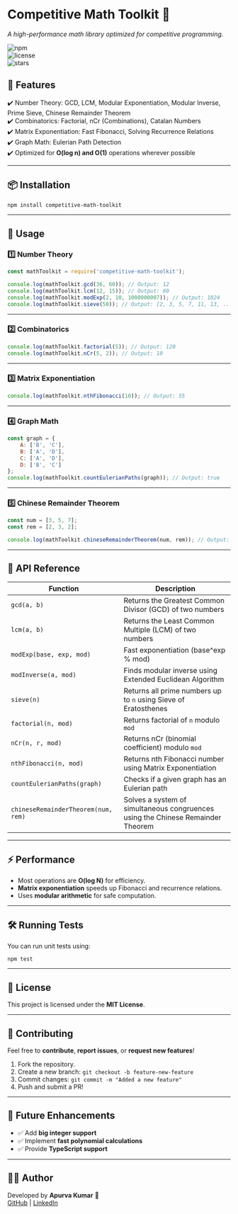 # **Competitive Math Toolkit** 🚀  
*A high-performance math library optimized for competitive programming.*

![npm](https://img.shields.io/npm/v/competitive-math-toolkit)  
![license](https://img.shields.io/github/license/apurva313/competitive-math-toolkit)  
![stars](https://img.shields.io/github/stars/apurva313/competitive-math-toolkit?style=social)  

## **📌 Features**
✔️ Number Theory: GCD, LCM, Modular Exponentiation, Modular Inverse, Prime Sieve, Chinese Remainder Theorem  
✔️ Combinatorics: Factorial, nCr (Combinations), Catalan Numbers  
✔️ Matrix Exponentiation: Fast Fibonacci, Solving Recurrence Relations  
✔️ Graph Math: Eulerian Path Detection  
✔️ Optimized for **O(log n) and O(1)** operations wherever possible  

---

## **📦 Installation**
```sh
npm install competitive-math-toolkit
```

---

## **🔰 Usage**
### **1️⃣ Number Theory**
```js
const mathToolkit = require('competitive-math-toolkit');

console.log(mathToolkit.gcd(36, 60)); // Output: 12
console.log(mathToolkit.lcm(12, 15)); // Output: 60
console.log(mathToolkit.modExp(2, 10, 1000000007)); // Output: 1024
console.log(mathToolkit.sieve(50)); // Output: [2, 3, 5, 7, 11, 13, ...]
```

---

### **2️⃣ Combinatorics**
```js
console.log(mathToolkit.factorial(5)); // Output: 120
console.log(mathToolkit.nCr(5, 2)); // Output: 10
```

---

### **3️⃣ Matrix Exponentiation**
```js
console.log(mathToolkit.nthFibonacci(10)); // Output: 55
```

---

### **4️⃣ Graph Math**
```js
const graph = {
    A: ['B', 'C'],
    B: ['A', 'D'],
    C: ['A', 'D'],
    D: ['B', 'C']
};
console.log(mathToolkit.countEulerianPaths(graph)); // Output: true
```

---

### **5️⃣ Chinese Remainder Theorem**
```js
const num = [3, 5, 7];
const rem = [2, 3, 2];

console.log(mathToolkit.chineseRemainderTheorem(num, rem)); // Output: 23
```

---

## **📜 API Reference**
| Function | Description |
|----------|-------------|
| `gcd(a, b)` | Returns the Greatest Common Divisor (GCD) of two numbers |
| `lcm(a, b)` | Returns the Least Common Multiple (LCM) of two numbers |
| `modExp(base, exp, mod)` | Fast exponentiation (base^exp % mod) |
| `modInverse(a, mod)` | Finds modular inverse using Extended Euclidean Algorithm |
| `sieve(n)` | Returns all prime numbers up to `n` using Sieve of Eratosthenes |
| `factorial(n, mod)` | Returns factorial of `n` modulo `mod` |
| `nCr(n, r, mod)` | Returns nCr (binomial coefficient) modulo `mod` |
| `nthFibonacci(n, mod)` | Returns nth Fibonacci number using Matrix Exponentiation |
| `countEulerianPaths(graph)` | Checks if a given graph has an Eulerian path |
| `chineseRemainderTheorem(num, rem)` | Solves a system of simultaneous congruences using the Chinese Remainder Theorem |

---

## **⚡ Performance**
- Most operations are **O(log N)** for efficiency.
- **Matrix exponentiation** speeds up Fibonacci and recurrence relations.
- Uses **modular arithmetic** for safe computation.

---

## **🛠️ Running Tests**
You can run unit tests using:
```sh
npm test
```

---

## **📝 License**
This project is licensed under the **MIT License**.

---

## **🌟 Contributing**
Feel free to **contribute**, **report issues**, or **request new features**!  
1. Fork the repository.  
2. Create a new branch: `git checkout -b feature-new-feature`  
3. Commit changes: `git commit -m "Added a new feature"`  
4. Push and submit a PR!  

---

## **🚀 Future Enhancements**
- ✅ Add **big integer support**  
- ✅ Implement **fast polynomial calculations**  
- ✅ Provide **TypeScript support**  

---

## **👨‍💻 Author**
Developed by **Apurva Kumar** 🚀  
[GitHub](https://github.com/apurva313) | [LinkedIn](https://linkedin.com/in/apurva313) 
